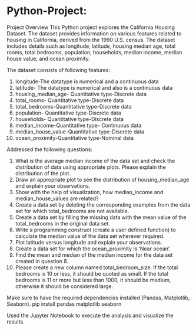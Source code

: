 # Python-Project:
Project Overview
This Python project explores the California Housing Dataset. The dataset provides information on various features related to housing in California, derived from the 1990 U.S. census. The dataset includes details such as longitude, latitude, housing median age, total rooms, total bedrooms, population, households, median income, median house value, and ocean proximity.

The dataset consists of following features:
1) longitude-The datatype is numerical and a continuous data    
2) latitude- The datatype is numerical and also is a continuous data
3) housing_median_age- Quantitative type-Discrete data
4) total_rooms- Quantitative type-Discrete data
5) total_bedrooms-Quantitative type-Discrete data
6) population- Quantitative type-Discrete data
7) households- Quantitative type-Discrete data
8) median_income-Quantitative type- Continuous data 
9) median_house_value-Quantitative type-Discrete data 
10) ocean_proximity-Quantitative type-Nominal data  



Addressed the following questions:
1. What is the average median income of the data set and check the distribution of data using appropriate plots. Please explain the distribution of the plot.
2. Draw an appropriate plot to see the distribution of housing_median_age and explain your observations.
3. Show with the help of visualization, how median_income and median_house_values are related?
4. Create a data set by deleting the corresponding examples from the data set for which total_bedrooms are not available.
5. Create a data set by filling the missing data with the mean value of the total_bedrooms in the original data set.
6. Write a programming construct (create a user defined function) to calculate the median value of the data set wherever required.
7. Plot latitude versus longitude and explain your observations.
8. Create a data set for which the ocean_proximity is ‘Near ocean’.
9. Find the mean and median of the median income for the data set created in question 8.
10. Please create a new column named total_bedroom_size. If the total bedrooms is 10 or less, it should be quoted as small. If the total bedrooms is 11 or more but less than 1000, it should be medium, otherwise it should be considered large.

Make sure to have the required dependencies installed (Pandas, Matplotlib, Seaborn).
pip install pandas matplotlib seaborn

Used the Jupyter Notebook to execute the analysis and visualize the results.


